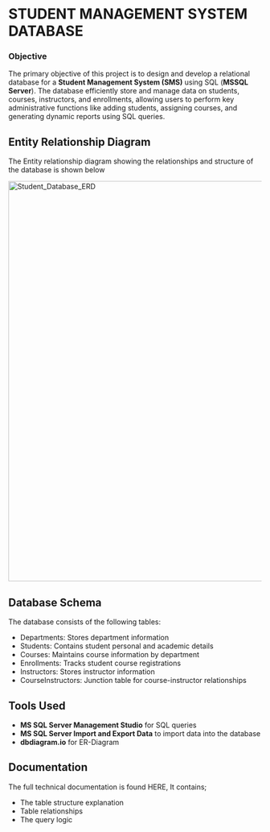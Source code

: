 # STUDENT MANAGEMENT SYSTEM DATABASE

### Objective
The primary objective of this project is to design and develop a relational database for a **Student Management System (SMS)** using SQL (**MSSQL Server**). The database efficiently store and manage data on students, courses, instructors, and enrollments, allowing users to perform key administrative functions like adding students, assigning courses, and generating dynamic reports using SQL queries.

## Entity Relationship Diagram
The Entity relationship diagram showing the relationships and structure of the database is shown below

<img width="1505" height="795" alt="Student_Database_ERD" src="https://github.com/user-attachments/assets/d0e50aa6-6bd4-4ba3-8230-7ed490d7b2ce" />

## Database Schema
The database consists of the following tables:
- Departments: Stores department information
- Students: Contains student personal and academic details
- Courses: Maintains course information by department
- Enrollments: Tracks student course registrations
- Instructors: Stores instructor information
- CourseInstructors: Junction table for course-instructor relationships

## Tools Used
- **MS SQL Server Management Studio** for SQL queries
- **MS SQL Server Import and Export Data** to import data into the database
- **dbdiagram.io** for ER-Diagram

## Documentation
The full technical documentation is found HERE, It contains;
- The table structure explanation
- Table relationships
- The query logic
